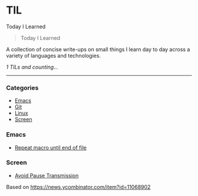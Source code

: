 # TIL
Today I Learned

> Today I Learned

A collection of concise write-ups on small things I learn day to day across a
variety of languages and technologies.

_1 TILs and counting..._

---

### Categories

* [Emacs](#emacs)
* [Git](#git)
* [Linux](#linux)
* [Screen](#screen)

### Emacs
- [Repeat macro until end of file](emacs/repeat-macro-until-end-of-file.md)
### Screen
- [Avoid Pause Transmission](screen/avoid-pause-transmission.md)

Based on
https://news.ycombinator.com/item?id=11068902
